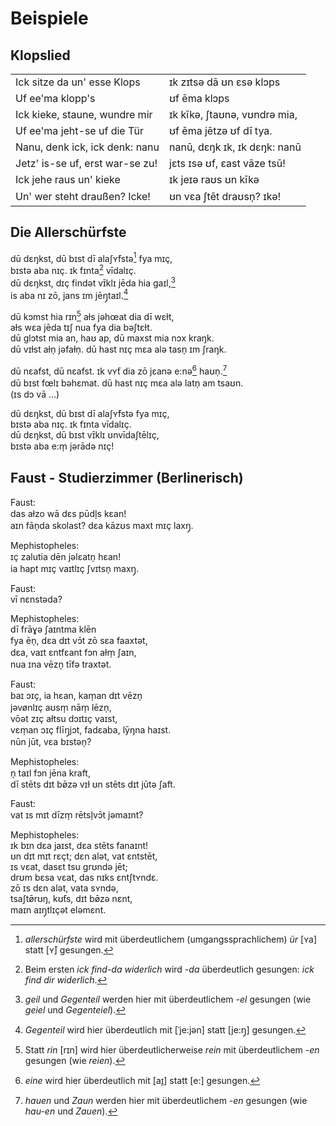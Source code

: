 <!-- āɛ̄ēɪ̄īɔ̄ōœ̄ø̄ʊ̄ūʏ̄ȳ ɪ̯ʊ̯ m̩n̩ŋ̩ l̩ɫ ɣʃ -->

# Beispiele

## Klopslied

| | |
|-|-|
| Ick sitze da un' esse Klops     | ɪk zɪtsə dā ʊn εsə klɔps     |
| Uf ee'ma klopp's                | ʊf ēma klɔps                 |
| Ick kieke, staune, wundre mir   | ɪk kīkə, ʃtaʊnə, vʊndrə mia, |
| Uf ee'ma jeht-se uf die Tür     | ʊf ēma jētzə ʊf dī tya.      |
| Nanu, denk ick, ick denk: nanu  | nanū, dεŋk ɪk, ɪk dεŋk: nanū |
| Jetz' is-se uf, erst war-se zu! | jεts ɪsə ʊf, εast vāze tsū!  |
| Ick jehe raus un' kieke         | ɪk jeɪə raʊs ʊn kīkə         |
| Un' wer steht draußen? Icke!    | ʊn vεa ʃtēt draʊsn̩? ɪkə!     |

## Die Allerschürfste

dū dεŋkst, dū bɪst dī alaʃʏ̄fstə[^ür] fya mɪç,  
bɪstə aba nɪç. ɪk fɪnta[^find-da] vīdalɪç.  
dū dεŋkst, dɪç findət vɪ̄klɪ jēda hia gaɪl,[^eil]  
is aba nɪ zō, jans ɪm jēŋ̩taɪl.[^gegen]

dū kɔmst hia rɪn[^rein] aɫs jəhœat dia dī wεɫt,  
aɫs wεa jēda tɪʃ nua fya dia bəʃtεɫt.  
dū glɔtst mia an, haʊ ap, dū maxst mia nɔx kraŋk.  
dū vɪɫst aɫn̩ jəfaɫn̩. dū hast nɪç mεa alə tasn̩ ɪm ʃraŋk.

dū nεafst, dū nεafst. ɪk vʏ̄t dia zō jεanə e:nə[^eine] haʊn̩.[^auen]  
dū bɪst fœlɪ bəhεmat. dū hast nɪç mεa alə latn̩ am tsaʊn.  
(ɪs dɔ vā ...)

dū dεŋkst, dū bɪst dī alaʃʏ̄fstə fya mɪç,  
bɪstə aba nɪç. ɪk fɪnta vīdalɪç.  
dū dεŋkst, dū bɪst vɪ̄klɪ ʊnvīdaʃtēlɪç,  
bɪstə aba e:m̩ jərādə nɪç!

[^ür]: *allerschürfste* wird mit überdeutlichem (umgangssprachlichem) *ür* [ʏa] statt [ʏ̄] gesungen.
[^eil]: *geil* und *Gegenteil* werden hier mit überdeutlichem *-el* gesungen (wie *geiel* und *Gegenteiel*).
[^gegen]: *Gegenteil* wird hier überdeutlich mit [ˈje:jən] statt [je:ŋ̩] gesungen.
[^rein]: Statt *rin* [rɪn] wird hier überdeutlicherweise *rein* mit überdeutlichem *-en* gesungen (wie *reien*).
[^eine]: *eine* wird hier überdeutlich mit [aɪ̯] statt [e:] gesungen.
[^auen]: *hauen* und *Zaun* werden hier mit überdeutlichem *-en* gesungen (wie *hau-en* und *Zauen*).
[^find-da]: Beim ersten *ick find-da widerlich* wird *-da* überdeutlich gesungen: *ick find dir widerlich*.

## Faust - Studierzimmer (Berlinerisch)

Faust:  
das aɫzo wā dɛs pūdl̩s kɛan!  
aɪn fān̩da skolast? dɛa kāzʊs maxt mɪç laxŋ̩.

Mephistopheles:  
ɪç zalutia dēn jəlεatn̩ hεan!  
ia hapt mɪç vaɪtlɪç ʃvɪtsn̩ maxŋ̩.

Faust:  
vī nεnstəda?

Mephistopheles:  
dī frāɣə ʃaɪntma klēn  
fya ēn̩, dεa dɪt vɔ̄t zō sεa faaxtət,  
dεa, vaɪt εntfεant fɔn aɫm̩ ʃaɪn,  
nua ɪna vēzn̩ tīfə traxtət.

Faust:  
baɪ ɔɪç, ia hεan, kam̩an dɪt vēzn̩  
jəvønlɪç aʊsm̩ nām̩ lēzn̩,  
vōət zɪç aɫtsu dɔɪtɪç vaɪst,  
vεm̩an ɔɪç flīŋ̩jɔt, fadεaba, lȳŋna haɪst.  
nūn jūt, vεa bɪstən̩?

Mephistopheles:  
n̩ taɪl fɔn jēna kraft,  
dī stēts dɪt bø̄zə vɪɫ ʊn stēts dɪt jūtə ʃaft.

Faust:  
vat ɪs mɪt dīzm̩ rētsl̩vɔ̄t jəmaɪnt?

Mephistopheles:  
ɪk bɪn dεa jaɪst, dεa stēts fanaɪnt!  
ʊn dɪt mɪt rεçt; dεn alət, vat εntstēt,  
ɪs vεat, dasεt tsu grʊndə jēt;  
drʊm bεsa vεat, das nɪks εntʃtʏndε.  
zō ɪs dεn alət, vata sʏndə,  
tsaʃtø̄rʊŋ, kʊ̄ts, dɪt bø̄zə nεnt,  
maɪn aɪŋ̩tlɪçət eləmεnt.
